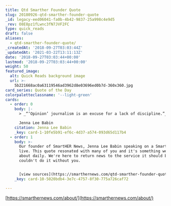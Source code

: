 ```yaml
---
title: Qtd Smarther Founder Quote
slug: 20180926-qtd-smarther-founder-quote
_id: legacy-eed06041-fa0b-4b42-9837-25a998c4e9d5
_rev: O8E8pz1fLwnc3fN7JVF2FC
type: quick_reads
draft: false
aliases:
  - qtd-smarther-founder-quote/
_createdAt: '2018-09-27T03:03:44Z'
_updatedAt: '2021-03-22T13:11:13Z'
date: '2018-09-27T03:03:44+00:00'
lastmod: '2018-09-27T03:03:44+00:00'
weight: 50
featured_image:
  alt: Quick Reads background image
  url: >-
    5b221668ac0a63119546ad3962d8e03696ed0b7d-360x360.jpg
card_series: Quote of the Day
colorpaletteclassname: '--light-green'
cards:
  - order: 0
    body: |-
      > _“‘Opinion’ journalism is an excuse for a lack of discipline.”_

      Jenna Lee Babin
    citation: Jenna Lee Babin
    _key: card-1-10fe5b91-ef6c-4d37-a574-093d65d117b4
  - order: 1
    body: >-
      Our founder of SmartHER News, Jenna Lee Babin speaking on a SmartHER News
      live. This quote resonated with many of you and it's something we think
      about daily. We're here to return news to the service it should be and we
      couldn't do it without you.


      [view sources](https://smarthernews.com/qtd-smarther-founder-quote/)
    _key: card-10-5020bdb4-3e7c-4757-8f30-775a726caf72

---
```

[https://smarthernews.com/about/](https://smarthernews.com/about/)